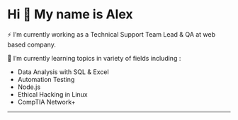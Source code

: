 Hi 👋 My name is Alex
===============================

⚡ I’m currently working as a Technical Support Team Lead & QA at web based company.

🌱 I’m currently learning topics in  variety of fields including :
- Data Analysis with SQL & Excel
- Automation Testing
- Node.js
- Ethical Hacking in Linux
- CompTIA Network+
-------------

<!--
**alexrosenbaum/alexrosenbaum** is a ✨ _special_ ✨ repository because its `README.md` (this file) appears on your GitHub profile.

Here are some ideas to get you started:

- 🔭 I’m currently working on ...
- 🌱 I’m currently learning ...
- 👯 I’m looking to collaborate on ...
- 🤔 I’m looking for help with ...
- 💬 Ask me about ...
- 📫 How to reach me: ...
- 😄 Pronouns: ...
- ⚡ Fun fact: ...
-->
